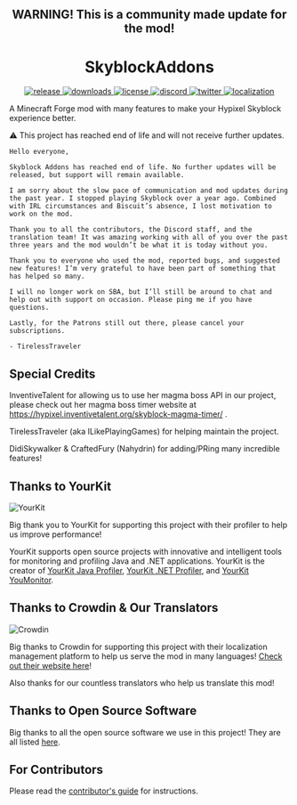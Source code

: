 <!--suppress HtmlDeprecatedAttribute -->
<h2 align="center">WARNING! This is a community made update for the mod!</h2>
<h1 align="center">SkyblockAddons</h1>

<p align="center">
  <a href="https://github.com/Chri6s/SkyblockAddons/releases" target="_blank">
    <img alt="release" src="https://img.shields.io/github/v/release/Chri6s/SkyblockAddons?color=56bcd3" />
  </a>
  <a href="https://github.com/Chri6s/SkyblockAddons/releases" target="_blank">
    <img alt="downloads" src="https://img.shields.io/github/downloads/Chri6s/SkyblockAddons/total?color=56bcd3" />
  </a>
  <a href="https://github.com/Chri6s/SkyblockAddons/blob/master/LICENSE" target="_blank">
    <img alt="license" src="https://img.shields.io/badge/License-MIT-56bcd3" />
  </a>
  <a href="https://discord.gg/PqTAEek" target="_blank">
    <img alt="discord" src="https://img.shields.io/discord/450878205294018560?color=56bcd3&label=discord" />
  </a>
  <a href="https://twitter.com/bisccut" target="_blank">
    <img alt="twitter" src="https://img.shields.io/twitter/follow/bisccut?style=social" />
  </a>
  <a href="https://translate.biscuit.codes" target="_blank">
    <img alt="localization" src="https://badges.crowdin.net/skyblockaddons/localized.svg" />
  </a>
</p>

A Minecraft Forge mod with many features to make your Hypixel Skyblock experience better.

⚠️ This project has reached end of life and will not receive further updates.

```
Hello everyone,

Skyblock Addons has reached end of life. No further updates will be released, but support will remain available.

I am sorry about the slow pace of communication and mod updates during the past year. I stopped playing Skyblock over a year ago. Combined with IRL circumstances and Biscuit’s absence, I lost motivation to work on the mod.

Thank you to all the contributors, the Discord staff, and the translation team! It was amazing working with all of you over the past three years and the mod wouldn’t be what it is today without you.

Thank you to everyone who used the mod, reported bugs, and suggested new features! I’m very grateful to have been part of something that has helped so many.

I will no longer work on SBA, but I’ll still be around to chat and help out with support on occasion. Please ping me if you have questions.

Lastly, for the Patrons still out there, please cancel your subscriptions.

- TirelessTraveler
```


Special Credits
-----
InventiveTalent for allowing us to use her magma boss API in our project, please check out her magma boss timer website at https://hypixel.inventivetalent.org/skyblock-magma-timer/ .

TirelessTraveler (aka ILikePlayingGames) for helping maintain the project.

DidiSkywalker & CraftedFury (Nahydrin) for adding/PRing many incredible features!

Thanks to YourKit
------
![YourKit](https://www.yourkit.com/images/yklogo.png)

Big thank you to YourKit for supporting this project with their profiler to help us improve performance!


YourKit supports open source projects with innovative and intelligent tools 
for monitoring and profiling Java and .NET applications.
YourKit is the creator of [YourKit Java Profiler](https://www.yourkit.com/java/profiler/),
[YourKit .NET Profiler](https://www.yourkit.com/.net/profiler/),
and [YourKit YouMonitor](https://www.yourkit.com/youmonitor/).

Thanks to Crowdin & Our Translators
------
![Crowdin](https://crowdin.com/images/crowdin-logo.svg)

Big thanks to Crowdin for supporting this project with their 
localization management platform to help us serve the mod in many languages!
[Check out their website here](https://crowdin.com/)!

Also thanks for our countless translators who help us translate this mod!

Thanks to Open Source Software
------
Big thanks to all the open source software we use in this project! They are all listed [here](/.github/docs/OPEN_SOURCE_SOFTWARE.md).

For Contributors
------
Please read the [contributor's guide](/.github/docs/CONTRIBUTING.md) for instructions.
